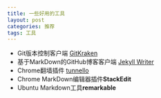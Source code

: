 ```yaml
---
title: 一些好用的工具
layout: post
categories: 推荐
tags: 工具
---
```

* Git版本控制客户端 [GitKraken](https://www.gitkraken.com/download)
* 基于MarkDown的GitHub博客客户端 [Jekyll Writer](http://jekyllwriter.com/)
* Chrome翻墙插件 [tunnello](https://tunnello.com/)
* Chrome MarkDown编辑器插件**StackEdit**
* Ubuntu Markdown工具**remarkable**
